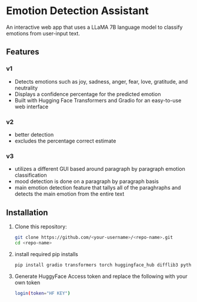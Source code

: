 # Emotion Detection Assistant

An interactive web app that uses a LLaMA 7B language model to classify emotions from user-input text.

## Features
### v1
- Detects emotions such as joy, sadness, anger, fear, love, gratitude, and neutrality
- Displays a confidence percentage for the predicted emotion
- Built with Hugging Face Transformers and Gradio for an easy-to-use web interface
### v2
- better detection
- excludes the percentage correct estimate
### v3
- utilizes a different GUI based around paragraph by paragraph emotion classification
- mood detection is done on a paragraph by paragraph basis
- main emotion detection feature that tallys all of the paraghraphs and detects the main emotion from the entire text

## Installation

1. Clone this repository:

   ```bash
   git clone https://github.com/<your-username>/<repo-name>.git
   cd <repo-name>
2. install required pip installs
   ```bash
   pip install gradio transformers torch huggingface_hub difflib3 python-dotenv
3. Generate HuggyFace Access token and replace the following with your own token
   ```bash
   login(token="HF KEY")
